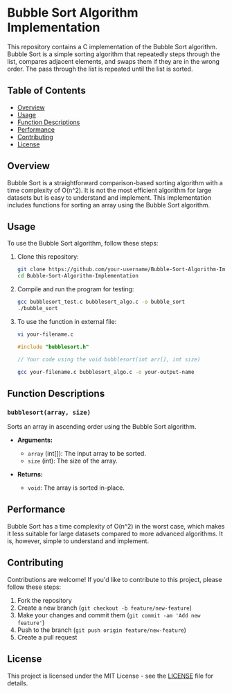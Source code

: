 # Bubble Sort Algorithm Implementation

This repository contains a C implementation of the Bubble Sort algorithm. Bubble Sort is a simple sorting algorithm that repeatedly steps through the list, compares adjacent elements, and swaps them if they are in the wrong order. The pass through the list is repeated until the list is sorted.

## Table of Contents

- [Overview](#overview)
- [Usage](#usage)
- [Function Descriptions](#function-descriptions)
- [Performance](#performance)
- [Contributing](#contributing)
- [License](#license)

## Overview

Bubble Sort is a straightforward comparison-based sorting algorithm with a time complexity of O(n^2). It is not the most efficient algorithm for large datasets but is easy to understand and implement. This implementation includes functions for sorting an array using the Bubble Sort algorithm.

## Usage

To use the Bubble Sort algorithm, follow these steps:

1. Clone this repository:

   ```bash
   git clone https://github.com/your-username/Bubble-Sort-Algorithm-Implementation.git
   cd Bubble-Sort-Algorithm-Implementation
   ```

2. Compile and run the program for testing:

   ```bash
   gcc bubblesort_test.c bubblesort_algo.c -o bubble_sort
   ./bubble_sort
   ```
   
3. To use the function in external file:

   ```bash
   vi your-filename.c
   ```

   ```C
   #include "bubblesort.h"

   // Your code using the void bubblesort(int arr[], int size)
   ```

   ```bash
   gcc your-filename.c bubblesort_algo.c -o your-output-name
   ```

## Function Descriptions

### `bubblesort(array, size)`

Sorts an array in ascending order using the Bubble Sort algorithm.

- **Arguments:**
  - `array` (int[]): The input array to be sorted.
  - `size` (int): The size of the array.

- **Returns:**
  - `void`: The array is sorted in-place.

## Performance

Bubble Sort has a time complexity of O(n^2) in the worst case, which makes it less suitable for large datasets compared to more advanced algorithms. It is, however, simple to understand and implement.

## Contributing

Contributions are welcome! If you'd like to contribute to this project, please follow these steps:

1. Fork the repository
2. Create a new branch (`git checkout -b feature/new-feature`)
3. Make your changes and commit them (`git commit -am 'Add new feature'`)
4. Push to the branch (`git push origin feature/new-feature`)
5. Create a pull request

## License

This project is licensed under the MIT License - see the [LICENSE](LICENSE) file for details.


